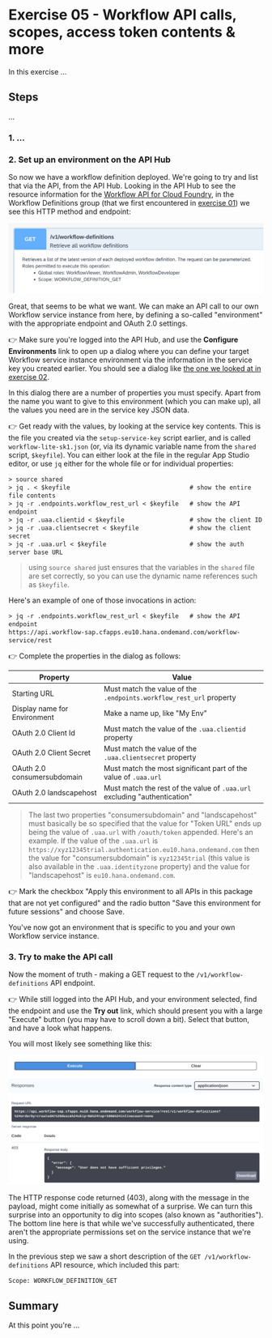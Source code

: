 # Exercise 05 - Workflow API calls, scopes, access token contents & more

In this exercise ...

## Steps

...


### 1. ...


### 2. Set up an environment on the API Hub

So now we have a workflow definition deployed. We're going to try and list that via the API, from the API Hub. Looking in the API Hub to see the resource information for the [Workflow API for Cloud Foundry](https://api.sap.com/api/SAP_CP_Workflow_CF/resource), in the Workflow Definitions group (that we first encountered in [exercise 01](../01#1-get-an-introduction-to-the-sap-api-business-hub)) we see this HTTP method and endpoint:

![GET /v1/workflow-definitions](get-workflow-definitions-endpoint.png)

Great, that seems to be what we want. We can make an API call to our own Workflow service instance from here, by defining a so-called "environment" with the appropriate endpoint and OAuth 2.0 settings.

:point_right: Make sure you're logged into the API Hub, and use the **Configure Environments** link to open up a dialog where you can define your target Workflow service instance environment via the information in the service key you created earlier. You should see a dialog like [the one we looked at in exercise 02](02#4-see-where-these-grant-types-are-used-for-apis-on-sap-cloud-platform).

In this dialog there are a number of properties you must specify. Apart from the name you want to give to this environment (which you can make up), all the values you need are in the service key JSON data.

:point_right: Get ready with the values, by looking at the service key contents. This is the file you created via the `setup-service-key` script earlier, and is called `workflow-lite-sk1.json` (or, via its dynamic variable name from the `shared` script, `$keyfile`). You can either look at the file in the regular App Studio editor, or use `jq` either for the whole file or for individual properties:

```shell
> source shared
> jq . < $keyfile                                 # show the entire file contents
> jq -r .endpoints.workflow_rest_url < $keyfile   # show the API endpoint
> jq -r .uaa.clientid < $keyfile                  # show the client ID
> jq -r .uaa.clientsecret < $keyfile              # show the client secret
> jq -r .uaa.url < $keyfile                       # show the auth server base URL
```

> using `source shared` just ensures that the variables in the `shared` file are set correctly, so you can use the dynamic name references such as `$keyfile`.

Here's an example of one of those invocations in action:

```shell
> jq -r .endpoints.workflow_rest_url < $keyfile   # show the API endpoint
https://api.workflow-sap.cfapps.eu10.hana.ondemand.com/workflow-service/rest
```

:point_right: Complete the properties in the dialog as follows:

|Property|Value|
|-|-|
|Starting URL|Must match the value of the `.endpoints.workflow_rest_url` property|
|Display name for Environment|Make a name up, like "My Env"|
|OAuth 2.0 Client Id|Must match the value of the `.uaa.clientid` property|
|OAuth 2.0 Client Secret|Must match the value of the `.uaa.clientsecret` property|
|OAuth 2.0 consumersubdomain|Must match the most significant part of the value of `.uaa.url`|
|OAuth 2.0 landscapehost|Must match the rest of the value of `.uaa.url` excluding "authentication"|

> The last two properties "consumersubdomain" and "landscapehost" must basically be so specified that the value for "Token URL" ends up being the value of `.uaa.url` with `/oauth/token` appended. Here's an example. If the value of the `.uaa.url` is `https://xyz12345trial.authentication.eu10.hana.ondemand.com` then the value for "consumersubdomain" is `xyz12345trial` (this value is also available in the `.uaa.identityzone` property) and the value for "landscapehost" is `eu10.hana.ondemand.com`.

:point_right: Mark the checkbox "Apply this environment to all APIs in this package that are not yet configured" and the radio button "Save this environment for future sessions" and choose Save.

You've now got an environment that is specific to you and your own Workflow service instance.


### 3. Try to make the API call

Now the moment of truth - making a GET request to the `/v1/workflow-definitions` API endpoint.

:point_right: While still logged into the API Hub, and your environment selected, find the endpoint and use the **Try out** link, which should present you with a large "Execute" button (you may have to scroll down a bit). Select that button, and have a look what happens.

You will most likely see something like this:

![Execute - insufficient privileges](execute-insufficient-privileges.png)

The HTTP response code returned (403), along with the message in the payload, might come initially as somewhat of a surprise. We can turn this surprise into an opportunity to dig into scopes (also known as "authorities"). The bottom line here is that while we've successfully authenticated, there aren't the appropriate permissions set on the service instance that we're using.

In the previous step we saw a short description of the `GET /v1/workflow-definitions` API resource, which included this part:

```
Scope: WORKFLOW_DEFINITION_GET
```




## Summary

At this point you're ...

